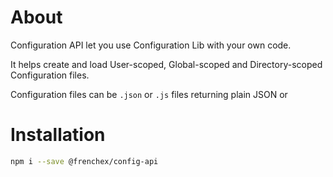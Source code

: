 # About

Configuration API let you use Configuration Lib with your own code.

It helps create and load User-scoped, Global-scoped and Directory-scoped Configuration files.

Configuration files can be ```.json``` or ```.js``` files returning plain JSON or 

# Installation

```bash
npm i --save @frenchex/config-api
```
